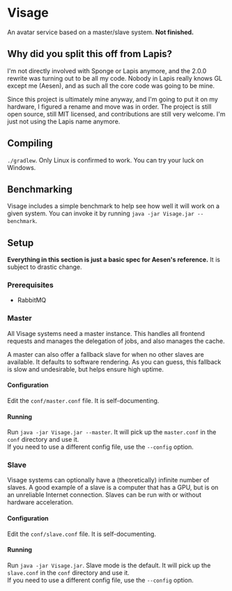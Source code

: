 # Visage
An avatar service based on a master/slave system. **Not finished.**

## Why did you split this off from Lapis?
I'm not directly involved with Sponge or Lapis anymore, and the 2.0.0 rewrite was turning out to be all my
code. Nobody in Lapis really knows GL except me (Aesen), and as such all the core code was going to be mine.

Since this project is ultimately mine anyway, and I'm going to put it on my hardware, I figured a rename and
move was in order. The project is still open source, still MIT licensed, and contributions are still very
welcome. I'm just not using the Lapis name anymore.

## Compiling
`./gradlew`. Only Linux is confirmed to work. You can try your luck on Windows.

## Benchmarking
Visage includes a simple benchmark to help see how well it will work on a given system. You can invoke it by
running `java -jar Visage.jar --benchmark`.

## Setup

**Everything in this section is just a basic spec for Aesen's reference.** It is subject to drastic change.

### Prerequisites

 - RabbitMQ

### Master
All Visage systems need a master instance. This handles all frontend requests and manages the delegation of jobs, and
also manages the cache.

A master can also offer a fallback slave for when no other slaves are available. It defaults to software rendering. As
you can guess, this fallback is slow and undesirable, but helps ensure high uptime.

#### Configuration
Edit the `conf/master.conf` file. It is self-documenting.

#### Running
Run `java -jar Visage.jar --master`. It will pick up the `master.conf` in the `conf` directory and use it.  
If you need to use a different config file, use the `--config` option.

### Slave
Visage systems can optionally have a (theoretically) infinite number of slaves. A good example of a slave is a computer
that has a GPU, but is on an unreliable Internet connection. Slaves can be run with or without hardware acceleration.

#### Configuration
Edit the `conf/slave.conf` file. It is self-documenting.

#### Running
Run `java -jar Visage.jar`. Slave mode is the default. It will pick up the `slave.conf` in the `conf` directory and use it.  
If you need to use a different config file, use the `--config` option.